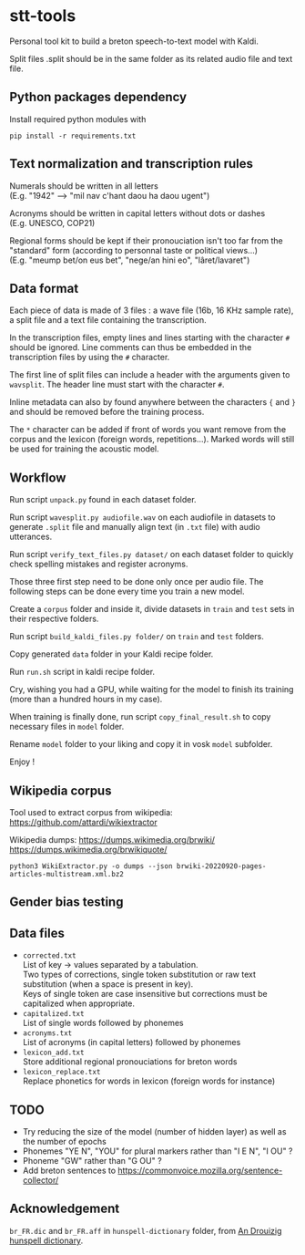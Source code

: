 # stt-tools

Personal tool kit to build a breton speech-to-text model with Kaldi.

Split files .split should be in the same folder as its related audio file and text file.


## Python packages dependency

Install required python modules with
```
pip install -r requirements.txt
```

## Text normalization and transcription rules

Numerals should be written in all letters \
(E.g. "1942" --> "mil nav c'hant daou ha daou ugent")

Acronyms should be written in capital letters without dots or dashes \
(E.g. UNESCO, COP21)

Regional forms should be kept if their pronouciation isn't too far from the "standard" form (according to personnal taste or political views...) \
(E.g. "meump bet/on eus bet", "nege/an hini eo", "lâret/lavaret")


## Data format

Each piece of data is made of 3 files : a wave file (16b, 16 KHz sample rate), a split file and a text file containing the transcription.

In the transcription files, empty lines and lines starting with the character `#` should be ignored. Line comments can thus be embedded in the transcription files by using the `#` character.

The first line of split files can include a header with the arguments given to `wavsplit`. The header line must start with the character `#`.

Inline metadata can also by found anywhere between the characters `{` and `}` and should be removed before the training process.

The `*` character can be added if front of words you want remove from the corpus and the lexicon (foreign words, repetitions...). Marked words will still be used for training the acoustic model.
 
## Workflow

Run script `unpack.py` found in each dataset folder.

Run script `wavesplit.py audiofile.wav` on each audiofile in datasets to generate `.split` file and manually align text (in `.txt` file) with audio utterances.

Run script `verify_text_files.py dataset/` on each dataset folder to quickly check spelling mistakes and register acronyms.

Those three first step need to be done only once per audio file. The following steps can be done every time you train a new model.

Create a `corpus` folder and inside it, divide datasets in `train` and `test` sets in their respective folders.

Run script `build_kaldi_files.py folder/` on `train` and `test` folders.

Copy generated `data` folder in your Kaldi recipe folder.

Run `run.sh` script in kaldi recipe folder.

Cry, wishing you had a GPU, while waiting for the model to finish its training (more than a hundred hours in my case).

When training is finally done, run script `copy_final_result.sh` to copy necessary files in `model` folder.

Rename `model` folder to your liking and copy it in vosk `model` subfolder.

Enjoy !

## Wikipedia corpus

Tool used to extract corpus from wikipedia:
https://github.com/attardi/wikiextractor

Wikipedia dumps:
https://dumps.wikimedia.org/brwiki/
https://dumps.wikimedia.org/brwikiquote/

```
python3 WikiExtractor.py -o dumps --json brwiki-20220920-pages-articles-multistream.xml.bz2
```

## Gender bias testing


## Data files
 * ``corrected.txt`` \
    List of key -> values separated by a tabulation.\
    Two types of corrections, single token substitution or raw text substitution (when a space is present in key).\
    Keys of single token are case insensitive but corrections must be capitalized when appropriate.
 * ``capitalized.txt``\
    List of single words followed by phonemes
 * ``acronyms.txt``\
    List of acronyms (in capital letters) followed by phonemes
 * ``lexicon_add.txt``\
    Store additional regional pronouciations for breton words
 * ``lexicon_replace.txt``\
    Replace phonetics for words in lexicon (foreign words for instance)

## TODO
 * Try reducing the size of the model (number of hidden layer) as well as the number of epochs
 * Phonemes "YE N", "YOU" for plural markers rather than "I E N", "I OU" ?
 * Phoneme "GW" rather than "G OU" ?
 * Add breton sentences to https://commonvoice.mozilla.org/sentence-collector/

## Acknowledgement

``br_FR.dic`` and ``br_FR.aff`` in ``hunspell-dictionary`` folder, from [An Drouizig](http://www.drouizig.org/index.php/br/) [hunspell dictionary](https://github.com/Drouizig/hunspell-br).
